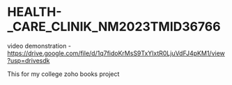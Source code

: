# HEALTH-_CARE_CLINIK_NM2023TMID36766

video demonstration -
         https://drive.google.com/file/d/1q7fidoKrMsS9TxYlxtR0LjuVdFJ4pKM1/view?usp=drivesdk

This for my college zoho books project 
